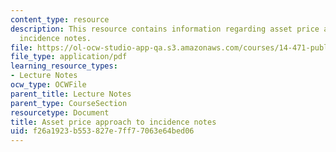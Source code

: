 ```yaml
---
content_type: resource
description: This resource contains information regarding asset price approach to
  incidence notes.
file: https://ol-ocw-studio-app-qa.s3.amazonaws.com/courses/14-471-public-economics-i-fall-2012/f26a1923b553827e7ff77063e64bed06_MIT14_471F12_asset_price.pdf
file_type: application/pdf
learning_resource_types:
- Lecture Notes
ocw_type: OCWFile
parent_title: Lecture Notes
parent_type: CourseSection
resourcetype: Document
title: Asset price approach to incidence notes
uid: f26a1923-b553-827e-7ff7-7063e64bed06
---
```

